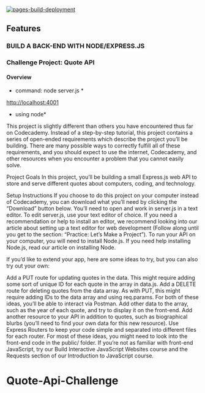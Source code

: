 [![pages-build-deployment](https://github.com/SOliv1/api-quote-challenge/actions/workflows/pages/pages-build-deployment/badge.svg)](https://github.com/SOliv1/api-quote-challenge/actions/workflows/pages/pages-build-deployment)

## Features

### BUILD A BACK-END WITH NODE/EXPRESS.JS

### Challenge Project: Quote API

#### Overview

* command: node server.js *

<http://localhost:4001>

* using node*


This project is slightly different than others you have encountered thus far on Codecademy. Instead of a step-by-step tutorial, this project contains a series of open-ended requirements which describe the project you’ll be building. There are many possible ways to correctly fulfill all of these requirements, and you should expect to use the internet, Codecademy, and other resources when you encounter a problem that you cannot easily solve.

Project Goals
In this project, you’ll be building a small Express.js web API to store and serve different quotes about computers, coding, and technology.

Setup Instructions
If you choose to do this project on your computer instead of Codecademy, you can download what you’ll need by clicking the “Download” button below. You’ll need to open and work in server.js in a text editor. To edit server.js, use your text editor of choice. If you need a recommendation or help to install an editor, we recommend looking into our article about setting up a text editor for web development (Follow along until you get to the section: “Practice: Let’s Make a Project”). To run your API on your computer, you will need to install Node.js. If you need help installing Node.js, read our article on installing Node.

If you’d like to extend your app, here are some ideas to try, but you can also try out your own:

Add a PUT route for updating quotes in the data. This might require adding some sort of unique ID for each quote in the array in data.js.
Add a DELETE route for deleting quotes from the data array. As with PUT, this might require adding IDs to the data array and using req.params. For both of these ideas, you’ll be able to interact via Postman.
Add other data to the array, such as the year of each quote, and try to display it on the front-end.
Add another resource to your API in addition to quotes, such as biographical blurbs (you’ll need to find your own data for this new resource). Use Express Routers to keep your code simple and separated into different files for each router.
For most of these ideas, you might need to look into the front-end code in the public/ folder. If you’re not as familiar with front-end JavaScript, try our Build Interactive JavaScript Websites course and the Requests section of our Introduction to JavaScript course.
# Quote-Api-Challenge
